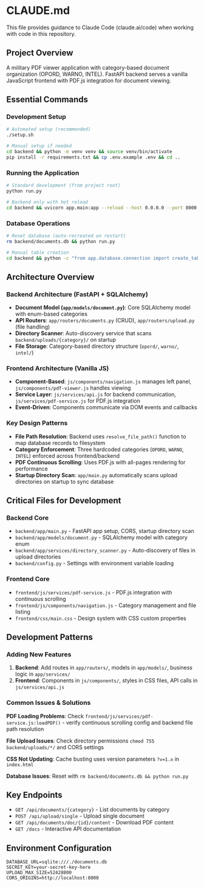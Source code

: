 # CLAUDE.md

This file provides guidance to Claude Code (claude.ai/code) when working with code in this repository.

## Project Overview

A military PDF viewer application with category-based document organization (OPORD, WARNO, INTEL). FastAPI backend serves a vanilla JavaScript frontend with PDF.js integration for document viewing.

## Essential Commands

### Development Setup
```bash
# Automated setup (recommended)
./setup.sh

# Manual setup if needed
cd backend && python -m venv venv && source venv/bin/activate
pip install -r requirements.txt && cp .env.example .env && cd ..
```

### Running the Application  
```bash
# Standard development (from project root)
python run.py

# Backend only with hot reload
cd backend && uvicorn app.main:app --reload --host 0.0.0.0 --port 8000
```

### Database Operations
```bash
# Reset database (auto-recreated on restart)
rm backend/documents.db && python run.py

# Manual table creation
cd backend && python -c "from app.database.connection import create_tables; create_tables()"
```

## Architecture Overview

### Backend Architecture (FastAPI + SQLAlchemy)
- **Document Model (`app/models/document.py`)**: Core SQLAlchemy model with enum-based categories
- **API Routers**: `app/routers/documents.py` (CRUD), `app/routers/upload.py` (file handling)
- **Directory Scanner**: Auto-discovery service that scans `backend/uploads/{category}/` on startup
- **File Storage**: Category-based directory structure (`opord/`, `warno/`, `intel/`)

### Frontend Architecture (Vanilla JS)
- **Component-Based**: `js/components/navigation.js` manages left panel, `js/components/pdf-viewer.js` handles viewing
- **Service Layer**: `js/services/api.js` for backend communication, `js/services/pdf-service.js` for PDF.js integration
- **Event-Driven**: Components communicate via DOM events and callbacks

### Key Design Patterns
- **File Path Resolution**: Backend uses `resolve_file_path()` function to map database records to filesystem
- **Category Enforcement**: Three hardcoded categories (`OPORD`, `WARNO`, `INTEL`) enforced across frontend/backend
- **PDF Continuous Scrolling**: Uses PDF.js with all-pages rendering for performance
- **Startup Directory Scan**: `app/main.py` automatically scans upload directories on startup to sync database

## Critical Files for Development

### Backend Core
- `backend/app/main.py` - FastAPI app setup, CORS, startup directory scan
- `backend/app/models/document.py` - SQLAlchemy model with category enum
- `backend/app/services/directory_scanner.py` - Auto-discovery of files in upload directories
- `backend/config.py` - Settings with environment variable loading

### Frontend Core  
- `frontend/js/services/pdf-service.js` - PDF.js integration with continuous scrolling
- `frontend/js/components/navigation.js` - Category management and file listing
- `frontend/css/main.css` - Design system with CSS custom properties

## Development Patterns

### Adding New Features
1. **Backend**: Add routes in `app/routers/`, models in `app/models/`, business logic in `app/services/`
2. **Frontend**: Components in `js/components/`, styles in CSS files, API calls in `js/services/api.js`

### Common Issues & Solutions

**PDF Loading Problems**: Check `frontend/js/services/pdf-service.js:loadPDF()` - verify continuous scrolling config and backend file path resolution

**File Upload Issues**: Check directory permissions `chmod 755 backend/uploads/*/` and CORS settings

**CSS Not Updating**: Cache busting uses version parameters `?v=1.x` in `index.html`

**Database Issues**: Reset with `rm backend/documents.db && python run.py`

## Key Endpoints
- `GET /api/documents/{category}` - List documents by category  
- `POST /api/upload/single` - Upload single document
- `GET /api/documents/doc/{id}/content` - Download PDF content
- `GET /docs` - Interactive API documentation

## Environment Configuration
```env
DATABASE_URL=sqlite:///./documents.db
SECRET_KEY=your-secret-key-here
UPLOAD_MAX_SIZE=52428800
CORS_ORIGINS=http://localhost:8000
```